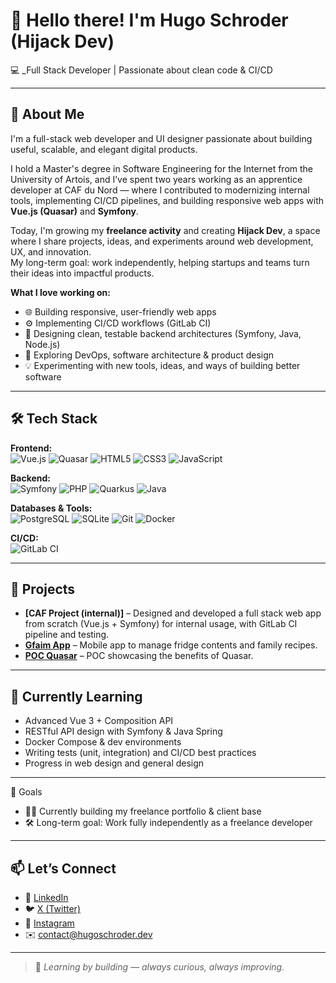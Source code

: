 # 👋 Hello there! I'm Hugo Schroder (Hijack Dev)

💻 _Full Stack Developer | Passionate about clean code & CI/CD

---

## 🧭 About Me

I'm a full-stack web developer and UI designer passionate about building useful, scalable, and elegant digital products.  

I hold a Master's degree in Software Engineering for the Internet from the University of Artois, and I’ve spent two years working as an apprentice developer at CAF du Nord — where I contributed to modernizing internal tools, implementing CI/CD pipelines, and building responsive web apps with **Vue.js (Quasar)** and **Symfony**.

Today, I'm growing my **freelance activity** and creating **Hijack Dev**, a space where I share projects, ideas, and experiments around web development, UX, and innovation.  
My long-term goal: work independently, helping startups and teams turn their ideas into impactful products.

**What I love working on:**
- 🌐 Building responsive, user-friendly web apps  
- ⚙️ Implementing CI/CD workflows (GitLab CI)  
- 🧠 Designing clean, testable backend architectures (Symfony, Java, Node.js)  
- 🚀 Exploring DevOps, software architecture & product design  
- 💡 Experimenting with new tools, ideas, and ways of building better software

---

## 🛠️ Tech Stack

**Frontend:**  
![Vue.js](https://img.shields.io/badge/-Vue.js-4FC08D?logo=vue.js&logoColor=white) ![Quasar](https://img.shields.io/badge/-Quasar-1976D2?logo=quasar&logoColor=white)
 ![HTML5](https://img.shields.io/badge/-HTML5-E34F26?logo=html5&logoColor=white) ![CSS3](https://img.shields.io/badge/-CSS3-1572B6?logo=css3&logoColor=white) ![JavaScript](https://img.shields.io/badge/-JavaScript-F7DF1E?logo=javascript&logoColor=black)

**Backend:**  
![Symfony](https://img.shields.io/badge/-Symfony-000000?logo=symfony&logoColor=white) ![PHP](https://img.shields.io/badge/-PHP-777BB4?logo=php&logoColor=white) ![Quarkus](https://img.shields.io/badge/-Quarkus-1975D2?logo=quarkus&logoColor=white) ![Java](https://img.shields.io/badge/-Java-ED8B00?logo=java&logoColor=white)

**Databases & Tools:**  
![PostgreSQL](https://img.shields.io/badge/-PostgreSQL-4169E1?logo=postgresql&logoColor=white) ![SQLite](https://img.shields.io/badge/-SQLite-003B57?logo=sqlite&logoColor=white) ![Git](https://img.shields.io/badge/-Git-F05032?logo=git&logoColor=white) ![Docker](https://img.shields.io/badge/-Docker-2496ED?logo=docker&logoColor=white)

**CI/CD:**  
![GitLab CI](https://img.shields.io/badge/-GitLab%20CI-FC6D26?logo=gitlab&logoColor=white)

---

## 🧪 Projects

-  **[CAF Project (internal)]** – Designed and developed a full stack web app from scratch (Vue.js + Symfony) for internal usage, with GitLab CI pipeline and testing.
-  **[Gfaim App](https://github.com/HijackCs/Gfaim-app/)** – Mobile app to manage fridge contents and family recipes.
-  **[POC Quasar](https://github.com/HijackCs/poc-quasar.git)** – POC showcasing the benefits of Quasar.

---

## 🌱 Currently Learning

- Advanced Vue 3 + Composition API
- RESTful API design with Symfony & Java Spring
- Docker Compose & dev environments
- Writing tests (unit, integration) and CI/CD best practices
- Progress in web design and general design

---
🚀 Goals
- 🧑‍💻 Currently building my freelance portfolio & client base
- 🛠️ Long-term goal: Work fully independently as a freelance developer
---

## 📫 Let’s Connect

- 💼 [LinkedIn](https://www.linkedin.com/in/hugo-schroder)  
- 🐦 [X (Twitter)](https://x.com/hijack_dev)  
- 📸 [Instagram](https://www.instagram.com/hijack_dev)  
- ✉️ contact@hugoschroder.dev

---

> 🎯 *Learning by building — always curious, always improving.*
